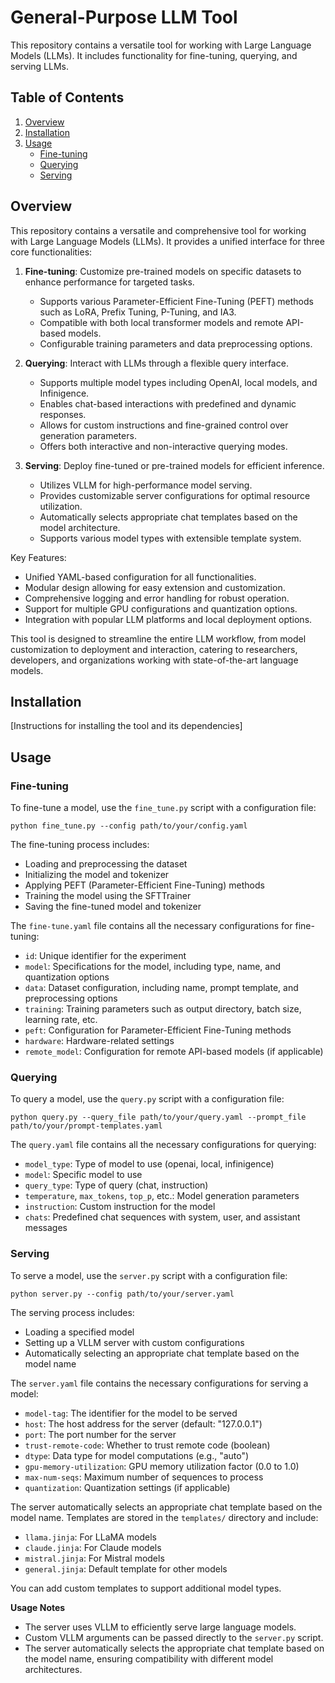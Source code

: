 # General-Purpose LLM Tool

This repository contains a versatile tool for working with Large Language Models (LLMs). It includes functionality for fine-tuning, querying, and serving LLMs.

## Table of Contents
1. [Overview](#overview)
2. [Installation](#installation)
3. [Usage](#usage)
   - [Fine-tuning](#fine-tuning)
   - [Querying](#querying)
   - [Serving](#serving)

## Overview

This repository contains a versatile and comprehensive tool for working with Large Language Models (LLMs). It provides a unified interface for three core functionalities:

1. **Fine-tuning**: Customize pre-trained models on specific datasets to enhance performance for targeted tasks.
   - Supports various Parameter-Efficient Fine-Tuning (PEFT) methods such as LoRA, Prefix Tuning, P-Tuning, and IA3.
   - Compatible with both local transformer models and remote API-based models.
   - Configurable training parameters and data preprocessing options.

2. **Querying**: Interact with LLMs through a flexible query interface.
   - Supports multiple model types including OpenAI, local models, and Infinigence.
   - Enables chat-based interactions with predefined and dynamic responses.
   - Allows for custom instructions and fine-grained control over generation parameters.
   - Offers both interactive and non-interactive querying modes.

3. **Serving**: Deploy fine-tuned or pre-trained models for efficient inference.
   - Utilizes VLLM for high-performance model serving.
   - Provides customizable server configurations for optimal resource utilization.
   - Automatically selects appropriate chat templates based on the model architecture.
   - Supports various model types with extensible template system.

Key Features:
- Unified YAML-based configuration for all functionalities.
- Modular design allowing for easy extension and customization.
- Comprehensive logging and error handling for robust operation.
- Support for multiple GPU configurations and quantization options.
- Integration with popular LLM platforms and local deployment options.

This tool is designed to streamline the entire LLM workflow, from model customization to deployment and interaction, catering to researchers, developers, and organizations working with state-of-the-art language models.
## Installation

[Instructions for installing the tool and its dependencies]

## Usage

### Fine-tuning

To fine-tune a model, use the `fine_tune.py` script with a configuration file:

```
python fine_tune.py --config path/to/your/config.yaml
```

The fine-tuning process includes:
- Loading and preprocessing the dataset
- Initializing the model and tokenizer
- Applying PEFT (Parameter-Efficient Fine-Tuning) methods
- Training the model using the SFTTrainer
- Saving the fine-tuned model and tokenizer

The `fine-tune.yaml` file contains all the necessary configurations for fine-tuning:

- `id`: Unique identifier for the experiment
- `model`: Specifications for the model, including type, name, and quantization options
- `data`: Dataset configuration, including name, prompt template, and preprocessing options
- `training`: Training parameters such as output directory, batch size, learning rate, etc.
- `peft`: Configuration for Parameter-Efficient Fine-Tuning methods
- `hardware`: Hardware-related settings
- `remote_model`: Configuration for remote API-based models (if applicable)

### Querying

To query a model, use the `query.py` script with a configuration file:

```
python query.py --query_file path/to/your/query.yaml --prompt_file path/to/your/prompt-templates.yaml
```

The `query.yaml` file contains all the necessary configurations for querying:

- `model_type`: Type of model to use (openai, local, infinigence)
- `model`: Specific model to use
- `query_type`: Type of query (chat, instruction)
- `temperature`, `max_tokens`, `top_p`, etc.: Model generation parameters
- `instruction`: Custom instruction for the model
- `chats`: Predefined chat sequences with system, user, and assistant messages

### Serving

To serve a model, use the `server.py` script with a configuration file:

```
python server.py --config path/to/your/server.yaml
```

The serving process includes:
- Loading a specified model
- Setting up a VLLM server with custom configurations
- Automatically selecting an appropriate chat template based on the model name

The `server.yaml` file contains the necessary configurations for serving a model:

- `model-tag`: The identifier for the model to be served
- `host`: The host address for the server (default: "127.0.0.1")
- `port`: The port number for the server
- `trust-remote-code`: Whether to trust remote code (boolean)
- `dtype`: Data type for model computations (e.g., "auto")
- `gpu-memory-utilization`: GPU memory utilization factor (0.0 to 1.0)
- `max-num-seqs`: Maximum number of sequences to process
- `quantization`: Quantization settings (if applicable)

The server automatically selects an appropriate chat template based on the model name. Templates are stored in the `templates/` directory and include:

- `llama.jinja`: For LLaMA models
- `claude.jinja`: For Claude models
- `mistral.jinja`: For Mistral models
- `general.jinja`: Default template for other models

You can add custom templates to support additional model types.

**Usage Notes**

- The server uses VLLM to efficiently serve large language models.
- Custom VLLM arguments can be passed directly to the `server.py` script.
- The server automatically selects the appropriate chat template based on the model name, ensuring compatibility with different model architectures.
